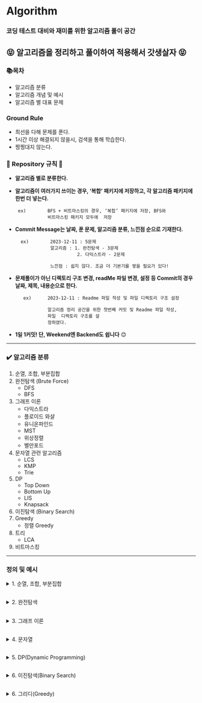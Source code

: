 # Algorithm

### 코딩 테스트 대비와 재미를 위한 알고리즘 풀이 공간

## 😝 알고리즘을 정리하고 풀이하여 적용해서 갓생살자 😝

### 📚**목차**

- 알고리즘 분류
- 알고리즘 개념 및 예시
- 알고리즘 별 대표 문제

### Ground Rule

- 최선을 다해 문제를 푼다.
- 1시간 이상 해결되지 않을시, 검색을 통해 학습한다.
- 찡찡대지 않는다.

### 📏 Repository 규칙 📏

- **알고리즘 별로 분류한다.**
- **알고리즘이 여러가지 쓰이는 경우, ‘복합’ 패키지에 저장하고, 각 알고리즘 패키지에 한번 더 넣는다.**

  ```
   ex)        BFS + 비트마스킹의 경우, ‘복합’ 패키지에 저장, BFS와
              비트마스킹 패키지 모두에  저장

  ```

- **Commit Message는 날짜, 푼 문제, 알고리즘 분류, 느낀점 순으로 기재한다.**

  ```
    ex)        2023-12-11 : 5문제
               알고리즘 : 1. 완전탐색 - 3문제
                         2. 다익스트라 - 2문제

               느낀점 : 쉽지 않다. 조금 더 기본기를 쌓을 필요가 있다!

  ```

- **문제풀이가 아닌 디렉토리 구조 변경, readMe 파일 변경, 설정 등 Commit의 경우 날짜, 제목, 내용순으로 한다.**

  ```
     ex)      2023-12-11 : Readme 파일 작성 및 파일 디렉토리 구조 설정

              알고리즘 정리 공간을 위한 첫번째 커밋 및 Readme 파일 작성,
              파일  디렉토리 구조를 설
              정하였다.

  ```

- **1일 1커밋! 단, Weekend엔 Backend도 쉽니다** 😊

---

### ✔️ 알고리즘 분류

1. 순열, 조합, 부분집합
2. 완전탐색 (Brute Force)
   - DFS
   - BFS
3. 그래프 이론
   - 다익스트라
   - 플로이드 와샬
   - 유니온파인드
   - MST
   - 위상정렬
   - 벨만포드
4. 문자열 관련 알고리즘
   - LCS
   - KMP
   - Trie
5. DP
   - Top Down
   - Bottom Up
   - LIS
   - Knapsack
6. 이진탐색 (Binary Search)
7. Greedy
   - 정렬 Greedy
8. 트리
   - LCA
9. 비트마스킹


---

### 정의 및 예시

<details>
<summary>1. 순열, 조합, 부분집합</summary>
    <h4>예제 구현 형식은 전부 DFS(깊이 우선 탐색)방식, 재귀 방식을 따를 것이다. 완전탐색의 일종이다.</h4>
    <details>
    <summary>순열(Permutation)</summary>
        <div>
        정의 : 순열은 주어진 원소들로 만들 수 있는 모든 가능한 순서나 배열을 나열하는 것을 의미한다.
        </div>
        <div></div>
        <div>
        시간복잡도 : O(n!)
        </div>
        <div>
        ex [1,2,3] 이라는 배열이 있고, 2개의 길이를 가진 순열을 구한다면,</br>
        [1, 2]</br>
        [1, 3]</br>
        [2, 1]</br>
        [2, 3]</br>
        [3, 1]</br>
        [3, 2]</br>
        총 6가지의 경우의 수가 나올 것이다.

    import java.util.Arrays;
    public class Main {

        static int [] tmp;
        static boolean[]visited;
        static int[]arr;
        static int N; //배열의 길이
        static int M; //구하고자 하는 원소의 개수
        public static void main(String[] args) {
            arr = new int[]{1,2,3}; //TEST CASE
            N = arr.length;
            M = 2; //이 예시에서는 설명에서와 같이 2개의 원소를 뽑아낼 예정이다.
            tmp = new int[M]; // 넣어줄 배열
            visited = new boolean[N]; //방문 배열
            perm(0);
        }
        static void perm(int depth){
            if(depth==M){
                System.out.println(Arrays.toString(tmp));
                return;
            }
            for(int i=0;i<N;i++){
                if(!visited[i]){
                    visited[i] = true;
                    tmp[depth] = arr[i];
                    perm(depth+1);
                    visited[i] = false;
                }
            }
        }
    }

재귀 코드가 직관적이지 않을 수 있다.

1. 천천히 살펴보면, 우선, perm의 코드를 돌며, visited[i]가 true인 값을 찾는다.

2. temp[0] = arr[0]을 넣어주고, true 처리를 해준다. perm()함수를 depth+1한 상태로 재귀한다.

3. DFS 특성상, 가장 깊은 1,2가 tmp에 들어가는 순간, depth==M이 될 것이다. 그럼 tmp를 리턴한다.

4. 그럼 마지막 for문 입장에서는 visited[i]가 false인 3을 tmp[depth]에 넣어주고, perm을 한다. 그럼 depth가 2가 되고, 1,3이 tmp가 되는 것이다.

😀재귀코드는 머리로 따라가기가 쉽지 않다. 플랫하게 생각하며 그림을 직접 그려보며 코드를 따라가면 누구나 이해할 수 있다!

   </details>
    <details>
    <summary>조합(Combination)</summary>
        <div>
        정의 : 조합은 주어진 집합에서 원소들을 순서에 상관없이 선택하여 부분집합을 만드는 것
        </div>
        <div></div>
        <div>
        시간복잡도 : O(n!)
        </div>
        <div>
        ex [1,2,3] 이라는 배열이 있고, 2개의 길이를 가진 조합을 구한다면,
        [1, 2]</br>
        [1, 3]</br>
        [2, 3]</br>
        </div>
        총 3가지의 경우의 수가 나올 것이다.
        <div>
        이처럼 조합은 순서가 중요하지 않다. 순열에서 [1,2]와[2,1]가 다른 값이었다면, 조합에선 같은 값으로 인식한다.
        </div>

    import java.util.Arrays;
    public class Main {

        static int [] tmp;
        static int[]arr;
        static int N; //배열의 길이
        static int M; //구하고자 하는 원소의 개수
        public static void main(String[] args) {
            arr = new int[]{1,2,3}; //TEST CASE
            N = arr.length;
            M = 2; //이 예시에서는 설명에서와 같이 2개의 원소를 뽑아낼 예정이다.
            tmp = new int[M]; // 넣어줄 배열
            comb(0,0);
        }
        static void comb(int depth,int start){
            if(depth==M){
                System.out.println(Arrays.toString(tmp));
                return;
            }
            for(int i=start;i<N;i++){
                tmp[depth] = arr[i];
                perm(depth+1,i+1);
                visited[i] = false;

            }
        }
    }

재귀 코드가 직관적이지 않을 수 있다.

1. 천천히 살펴보면, 우선, comb() 메서드의 for문은 start값, 즉 i+1값으로 시작한다.

2. temp[0] = arr[0]을 넣어주고, comb()함수를 depth+1, start엔 i+1값 상태로 재귀한다.

3. DFS 특성상, 가장 깊은 1,2가 tmp에 들어가는 순간, depth==M이 될 것이다. 그럼 tmp를 리턴한다.

4. 그럼 마지막 for문 입장에서는 visited[i]가 false인 3을 tmp[depth]에 넣어주고, perm을 한다. 그럼 depth가 2가 되고, 1,3이 tmp가 되는 것이다.

😀재귀코드는 머리로 따라가기가 쉽지 않다. 플랫하게 생각하며 그림을 직접 그려보며 코드를 따라가면 누구나 이해할 수 있다!

  </details>
    <details>
    <summary>부분집합(Subset)</summary>
        <div>
        정의 : 부분집합은 어떤 집합의 원소 중 일부 또는 전체를 포함하는 새로운 집합. 즉, 주어진 집합의 어떤 원소를 선택하거나 선택하지 않는 모든 가능한 경우를 고려하여 생성된 부분집합은 해당 집합의 부분집합입니다.
        </div>
        <div></div>
        <div>
        시간복잡도 : O(2n)
        </div>
        <div>
        ex [1, 1, 1, 1, 1] 이라는 배열이 있고, 더하거나 빼서 3을 만들 수 있는 경우의 수를 계산하면,
        -1+1+1+1+1 = 3</br>
        +1-1+1+1+1 = 3</br>
        +1+1-1+1+1 = 3</br>
        +1+1+1-1+1 = 3</br>
        +1+1+1+1-1 = 3</br>
        총 5가지의 경우의 수가 나올 것이다.

    import java.util.Arrays;
    public class Main {

        static int[]arr;
        static int target;
        static int N;
        static int answer;
        public static void main(String[] args) {
            arr = new int[]{1,1,1,1,1}; //TEST CASE
            N = arr.length;
            target = 3; //이 예시에서는 설명에서와 같이 3이라는 목표값을 설정한다.
            subset(0,0);
            System.out.println(answer);
        }
        static void subset(int depth,int sum){
            if(depth==N){
                if(sum==target) answer++;
                return;
            }
            int newSum = sum + arr[depth]; //기존 sum값에 원소 +
            subset(depth+1,newSum);
            newSum = sum -arr[depth]; //기존 sum값에 원소 -
            subset(depth+1,newSum);

        }
    }

순열, 조합보다는 코드가 단순하다.

1. arr[0]부터 N까지 돌며, 어떤 sum값엔 원소를 더해주고, 어떤 sum값엔 원소를 빼주면서 재귀 함수를 호출한다.

2. depth가 N, 즉 전체 원소를 다 돌았고, 목표로 했던 target number와 수가 같다면, answer을 +1 해준다.

😀생각보다 많이 쓰이는 부분집합 코드이다.

</details>
</details>

## <!--구분선-->

<details>
<summary>2. 완전탐색</summary>

<h3>Brute Force, 용어 그대로 모든 경우의 수를 탐색하여 해답을 찾아내는 알고리즘이다.</h3>

<details>
<summary>깊이우선탐색(DFS)</summary>
        <div>
        정의 : 그래프나 트리 등의 자료 구조에서 어떤 노드를 시작으로 깊이 방향으로 탐색하는 알고리즘. 이 알고리즘은 더 이상 탐색할 노드가 없을 때까지 최대한 깊숙히 들어가서 탐색한 후, 다시 돌아와 다음 분기로 넘어가며 탐색을 진행한다.
        </div>
        <div></div>
        <div>
        시간복잡도 : O(n^2)
        </div>

                    1
                   / \
                2       3
              /    \      \
            4       5       6

이런 트리가 있다면, DFS의 탐색은 1 -> 2 -> 4 -> 5 -> 3 -> 6 이다.

    import java.util.ArrayList;
    import java.util.List;

    class Graph {
        private int V; // 정점의 수
        private List<List<Integer>> adjList; // 인접 리스트

        // 그래프 초기화
        public Graph(int vertices) {
            this.V = vertices;
            this.adjList = new ArrayList<>(V);
            for (int i = 0; i < V; i++) {
                this.adjList.add(new ArrayList<>());
            }
        }

        // 간선 추가
        public void addEdge(int source, int destination) {
            adjList.get(source).add(destination);
        }

        // DFS 탐색
        public void DFS(int startVertex) {
            boolean[] visited = new boolean[V];
            DFSUtil(startVertex, visited);
        }

        private void DFSUtil(int vertex, boolean[] visited) {
            visited[vertex] = true;
            System.out.print(vertex + " ");

            // 현재 정점에 인접한 모든 미방문 정점을 재귀적으로 방문
            for (int neighbor : adjList.get(vertex)) {
                if (!visited[neighbor]) {
                    DFSUtil(neighbor, visited);
                }
            }
        }
    }

    public class DFSGraphExample {
        public static void main(String[] args) {
            Graph graph = new Graph(6);

            // 그래프의 간선 추가
            graph.addEdge(0, 1);
            graph.addEdge(0, 2);
            graph.addEdge(1, 3);
            graph.addEdge(2, 4);
            graph.addEdge(2, 5);

            System.out.println("DFS 탐색 순서:");
            graph.DFS(0);
        }
    }

😀가끔은 완전탐색이 좋을때가 있다:)

</details>

<details>
<summary>너비우선탐색(BFS)</summary>
<div markdown="1">
        <div>
        정의 : 그래프나 트리 등의 자료 구조에서 어떤 노드를 시작으로 너비 방향으로 탐색하는 알고리즘.
        </div>
        <div></div>
        <div>
        시간복잡도 : O(n^2)
        </div>

                    1
                   / \
                2       3
              /    \      \
            4       5       6

이런 트리가 있다면, DFS의 탐색은 1 -> 2 -> 3 -> 4 -> 5 -> 6 이다.

    import java.util.LinkedList;
    import java.util.Queue;

    class Graph {
        private int V; // 정점의 수
        private LinkedList<Integer>[] adjList; // 인접 리스트

        // 그래프 초기화
        public Graph(int vertices) {
            this.V = vertices;
            this.adjList = new LinkedList[V];
            for (int i = 0; i < V; i++) {
                this.adjList[i] = new LinkedList<>();
            }
        }

        // 간선 추가
        public void addEdge(int source, int destination) {
            adjList[source].add(destination);
        }

        // BFS 탐색
        public void BFS(int startVertex) {
            boolean[] visited = new boolean[V];
            Queue<Integer> queue = new LinkedList<>();

            visited[startVertex] = true;
            queue.add(startVertex);

            while (!queue.isEmpty()) {
                int currentVertex = queue.poll();
                System.out.print(currentVertex + " ");

                for (int neighbor : adjList[currentVertex]) {
                    if (!visited[neighbor]) {
                        visited[neighbor] = true;
                        queue.add(neighbor);
                    }
                }
            }
        }
    }

    public class BFSGraphExample {
        public static void main(String[] args) {
            Graph graph = new Graph(6);

            // 그래프의 간선 추가
            graph.addEdge(0, 1);
            graph.addEdge(0, 2);
            graph.addEdge(1, 3);
            graph.addEdge(2, 4);
            graph.addEdge(2, 5);

            System.out.println("BFS 탐색 순서:");
            graph.BFS(0);
        }
    }

😀많은 경우에서 BFS가 DFS보다 탐색이 빠를 경우가 많다. 실생활에 DFS와 BFS가 쓰일만한 예시를 생각해보자:)

</details>
</details>

## <!--구분선-->

<details>
<summary>3. 그래프 이론</summary>

<h3>
그래프 이론(Graph Theory)은 객체 간의 관계를 표현하는 추상적인 수학적 모델로서, 그래프라 불리는 구조를 사용하여 이 관계를 나타낸다.</h3>

<details>
<summary>다익스트라</summary>
        <div>
        정의 : 다익스트라(Dijkstra) 알고리즘은 단일 출발점 최단 경로 알고리즘으로, 그래프에서 특정 정점에서 다른 모든 정점까지의 최단 경로를 찾는 데 사용된다. 
        </div>
        <div></div>
        <div>
        시간복잡도 : O(V^2)
        </div>
        <div>
        하지만, 여기서는 PriorityQueue로 구현한 예시만 등장할 것이며, 이 경우 O(ELogV)의 시간 복잡도로 문제 해결이 가능하다.
        </div>

<br>

! 그래프 이론은 기본적으로 복잡한 이해를 바탕으로 해야되기 때문에, 문제와 링크를 첨부하겠다.<br>
<a href="https://www.acmicpc.net/problem/1753">문제</a><br>
<a href="https://blog.naver.com/hansaem900d/223291444980">풀이</a>

    import java.util.*;
    import java.io.*;
    public class Main {

    static class Node implements Comparable<Node>{
        int to; int weight;

        public Node(int to, int weight) {
            this.to = to;
            this.weight = weight;
        }

        @Override
        public int compareTo(Node o) {
            return weight - o.weight;
        }
    }

    public static void main(String[] args) throws Exception{
        BufferedReader br=  new BufferedReader(new InputStreamReader(System.in));
        StringTokenizer st = new StringTokenizer(br.readLine()," ");
        int N = Integer.parseInt(st.nextToken());
        int M = Integer.parseInt(st.nextToken());
        int S  = Integer.parseInt(br.readLine());
        List<List<Node>> list = new ArrayList<>();
        for(int i=0;i<N+1;i++)list.add(new ArrayList<>());
        for(int i=0;i<M;i++){
            st = new StringTokenizer(br.readLine()," ");
            int from = Integer.parseInt(st.nextToken());
            int to = Integer.parseInt(st.nextToken());
            int weight = Integer.parseInt(st.nextToken());
            list.get(from).add(new Node(to,weight));
        }
        PriorityQueue<Node> pq = new PriorityQueue<>();
        boolean[]visited = new boolean[N+1];
        int[]dist = new int[N+1];
        int INF = 987654321;
        Arrays.fill(dist,INF);
        dist[S] = 0;
        pq.offer(new Node(S,0));
        while(!pq.isEmpty()){
            Node now = pq.poll();
            if(visited[now.to]) continue;
            visited[now.to] = true;
            for(Node next : list.get(now.to)){
                if(dist[next.to] > dist[now.to]+next.weight){
                    dist[next.to] = dist[now.to]+next.weight;
                    pq.offer(new Node(next.to,dist[next.to]));
                }
            }
        }
        StringBuilder sb = new StringBuilder();
        for(int i=1;i<N+1;i++){
            if(dist[i]==INF) sb.append("INF");
            else sb.append(dist[i]);
            sb.append("\n");
        }
        System.out.println(sb.toString());
        }
    }

😀최단거리는 정말 그래프의 꽃이다:)

</details>

<details>
<summary>플로이드 와샬</summary>
        <div>
        정의 : 플로이드 와샬(Floyd-Warshall)은 그래프의 모든 정점 쌍 간의 최단 경로를 찾기 위한 알고리즘. 음수 가중치가 있는 그래프에서도 사용되며 시간 복잡도가 큰 단점이 있다.
        </div>
        <div></div>
        <div>
        시간복잡도 : O(V^3)
        </div>

<br>

! 그래프 이론은 기본적으로 복잡한 이해를 바탕으로 해야되기 때문에, 문제와 링크를 첨부하겠다.<br>
<a href="https://www.acmicpc.net/problem/1389">문제</a><br>
<a href="https://blog.naver.com/hansaem900d/223291482081">알고리즘 설명 및 풀이</a>

    import java.util.*;
    import java.io.*;
    public class Main {

    static class Node implements Comparable<Node>{
        int to; int weight;

        public Node(int to, int weight) {
            this.to = to;
            this.weight = weight;
        }

        @Override
        public int compareTo(Node o) {
            return weight - o.weight;
        }
    }



    import java.io.*;
    import java.util.*;

    public class bj_1389_케빈베이컨의6단계법칙_Silver_1 {
        public static void main(String[] args) throws Exception {
            BufferedReader br = new BufferedReader(new InputStreamReader(System.in));
            StringTokenizer st= new StringTokenizer(br.readLine()," ");
            int N = Integer.parseInt(st.nextToken()); int M = Integer.parseInt(st.nextToken());
            int[][]fw = new int[N+1][N+1];
            int INF = 987654321;
            for(int i=1;i<N+1;i++){
                for(int j=1;j<N+1;j++){
                    if(i==j) continue;
                    fw[i][j] = INF;
                }
            }
            for(int i=0;i<M;i++){
                st = new StringTokenizer(br.readLine()," ");
                int a = Integer.parseInt(st.nextToken());
                int b = Integer.parseInt(st.nextToken());
                fw[a][b] = 1;
                fw[b][a] = 1;
            }
            for(int l=1;l<N+1;l++){
                for(int i=1;i<N+1;i++){
                    for(int j=1;j<N+1;j++){
                        if(i==j) continue;
                        fw[i][j] = Math.min(fw[i][j],fw[i][l]+fw[l][j]);
                    }
                }
            }
            int min = INF;
            int ans = 0;
            OuterLoop:
            for(int i=1;i<N+1;i++){
                int sum = 0;
                for(int j=1;j<N+1;j++){
                    if(i==j) continue;
                    sum += fw[i][j];
                    if(min<=sum) continue OuterLoop;
                }
                min = sum;
                ans = i;
            }
            System.out.println(ans);
        }
    }

😀플로이드 와샬은 정말 직관적이고 단순한 코드가 크나큰 장점이다:)

</details>
<details>
<summary>유니온 파인드</summary>
        <div>
        정의 : 유니온 파인드는 상호 배타적 집합, Disjoin-set(서로소 집합) 이라고도 부른다. 여러 노드가 존재할 때 어떤 두 개의 노드를 같은 집합으로 묶어 주고, 어떤 두 노드가 같은 집합에 있는지 확인하는 알고리즘
        </div>
        <div></div>
        <br/>
        <div>
        시간복잡도 : 유니온 파인드의 시간 복잡도는 구하기가 꽤 까다롭다. 최적화 여부, 순서 등에 따라 매번 달라지기 때문이다. 코드를 살펴보면 전체 시간 복잡도와 Union 함수의 시간 복잡도는 Find 함수의 시간 복잡도에 따라 결정되는 것을 알 수 있다.
경로 압축 최적화를 하지 않은 경우, 트리가 한 쪽으로 치우칠 수 있기 때문에 Find 함수의 시간 복잡도는 최악의 경우 O(N)이다. 경로 압축 최적화를 한 경우, 트리가 짧고 넓은 형태가 될 가능성이 높아지므로 O(logN) 정도로 생각할 수 있겠다.
실제 시간 복잡도는 O(α(N))라고 한다. α(x)는 애커만 함수라고 하는데, x가 2의 65536제곱일 때 함수 값이 5가 된다. 따라서, 그냥 상수라고 봐도 무방하다.
        </div>

<br>

! 그래프 이론은 기본적으로 복잡한 이해를 바탕으로 해야되기 때문에, 문제와 링크를 첨부하겠다.<br>
<a href="https://www.acmicpc.net/problem/1717">문제</a><br>
<a href="https://blog.naver.com/hansaem900d/223291534547">알고리즘 설명 및 풀이</a>

    import java.util.*;
    import java.io.*;
    public class Main {
    static int N;
    static int[]parents;

    public static void main(String[] args) throws Exception {
        BufferedReader br = new BufferedReader(new InputStreamReader(System.in));
        StringTokenizer st =new StringTokenizer(br.readLine()," ");
        N = Integer.parseInt(st.nextToken());
        int M = Integer.parseInt(st.nextToken());
        make(); // parents 배열을 넣어줌(자기 부모가 누군지 저장하는 배열)
        StringBuilder sb = new StringBuilder();
        for(int i=0;i<M;i++){
            st = new StringTokenizer(br.readLine()," ");
            int act = Integer.parseInt(st.nextToken());
            int a = Integer.parseInt(st.nextToken());
            int b = Integer.parseInt(st.nextToken());
            if(act==0) union(a,b);
            else{
                if(find(a)!=find(b)) sb.append("NO");
                else sb.append("YES");
                sb.append("\n");
            }
        }
        System.out.println(sb.toString());
    }

    static void make(){
        parents = new int[N+1];
        for(int i=1;i<N+1;i++)parents[i] = i;
    }
    static void union(int a,int b){
        int rootA = find(a);
        int rootB = find(b);
        if(rootA<rootB) parents[rootB] =rootA;
        else parents[rootA] = rootB;
    }
    static int find(int num){
        if(parents[num]==num) return num;
        return parents[num]=find(parents[num]);
    }

}

😀유니온 파인드는 크루스칼 알고리즘에도 쓰이기 때문에 반드시 제대로 이해하고 넘어가야 한다:)

</details>
<details>
<summary>최소스패닝트리(MST)</summary>
        <div>
        정의 : MST는 그래프의 모든 정점을 잇지만 사이클이 없는 부분 그래프를 의미한다. 다익스트라와 가장 큰 차이점은 다익스트라는 한 정점에 대한 다른 모든 '정점'의 최단거리라면, MST는 모든 정점을 연결하는 '간선'의 최단거리이다.
        </div>
        <div></div>
        <br/>
        <div>
        시간복잡도 : union-find 알고리즘은 시간복잡도가 상수이므로 간선들을 가중치 기준으로 정렬하는 데 걸리는 시간에 의존한다. 일반적인 경우 빠른 정렬 알고리즘의 시간복잡도는 
O(nlog n)이므로 이 경우 O(Elog E)가 된다. 우선순위 큐를 사용한 프림 알고리즘의 시간복잡도인 O(Elog V+Vlog V)과 비교했을 때 간선의 수가 적은 Sparse Graph의 경우 크루스칼 알고리즘이 유리하고 간선의 수가 많은 Dense Graph의 경우 프림 알고리즘이 유리하다.
        </div>
        <br/>
        <div>
        여기서는 크루스칼 알고리즘만 설명할 것이다.
        </div>

<br>

! 그래프 이론은 기본적으로 복잡한 이해를 바탕으로 해야되기 때문에, 문제와 링크를 첨부하겠다.<br>
<a href="https://www.acmicpc.net/problem/1197">문제</a><br>
<a href="https://blog.naver.com/hansaem900d/223291567824">알고리즘 설명 및 풀이</a>

    import java.io.*;
    import java.util.*;

    public class Main {

        static class Node implements Comparable<Node>{
            int from; int to; int weight;

            public Node(int from, int to, int weight) {
                this.from = from;
                this.to = to;
                this.weight = weight;
            }

            @Override
            public int compareTo(Node o) {
                return weight - o.weight;
            }
        }
        static int[]parents;
        public static void main(String[] args) throws Exception {
            BufferedReader br = new BufferedReader(new InputStreamReader(System.in));
            StringTokenizer st = new StringTokenizer(br.readLine()," ");
            int N = Integer.parseInt(st.nextToken());
            int M = Integer.parseInt(st.nextToken());
            parents = new int[N+1];
            for(int i=1;i<N+1;i++) parents[i] = i;
            PriorityQueue<Node> pq = new PriorityQueue<>();
            for(int i=0;i<M;i++){
                st= new StringTokenizer(br.readLine()," ");
                int a = Integer.parseInt(st.nextToken());
                int b = Integer.parseInt(st.nextToken());
                int w = Integer.parseInt(st.nextToken());
                pq.offer(new Node(a,b,w));
                pq.offer(new Node(b,a,w));
            }
            int ans = 0;
            int cnt = 0;
            while(!pq.isEmpty()){
                Node now = pq.poll();
                if(find(now.from)!=find(now.to)){
                    ans += now.weight;
                    union(now.from,now.to);
                    cnt++;
                }
                if(cnt==N-1) break;
            }
            System.out.println(ans);
        }
        static int find(int num){
            if(parents[num]==num) return num;
            return parents[num] = find(parents[num]);
        }
        static void union(int a,int b){
            int rootA = find(a); int rootB = find(b);
            if(rootA<rootB) parents[rootB] = rootA;
            else parents[rootA] = rootB;
        }
    }

😀크루스칼 알고리즘과 다익스트라의 차이 이해하기:)

</details>

<details>
<summary>위상정렬(topological sorting)</summary>
        <div>
        정의 : 위상 정렬(topological sorting)은 유향 그래프의 꼭짓점들(vertex)을 변의 방향을 거스르지 않도록 나열하는 것을 의미한다. 예시를 들자면, <br>과자, 햄버거, 수박, 라면<br> 
        이렇게 네가지 음식이 있을 때, 과자는 햄버거보다 먼저 먹어야 하고, 라면은 수박보다 먼저 먹어야 한다고 가정해 보자.<br>
        1. 과자 → 햄버거 → 라면 → 수박 <br>
        2. 과자 → 라면 → 수박 → 햄버거 <br>
        3. 라면 → 수박 → 과자 → 햄버거 <br>
        4. 과자 → 라면 → 햄버거 → 수박 <br>
        5. 라면 → 과자 → 햄버거 → 수박 <br>
        6. 라면 → 과자 → 수박 → 햄버거 <br><br>
        이렇게 여섯가지 경우의 수가 나올것이다. 이걸 가능하게 해주는 알고리즘이 위성정렬 알고리즘이다!
        </div>
        <div></div>
        <br/>
        <div>
        시간복잡도 : O(V+E)
        </div>
        <br/>

<br>

! 그래프 이론은 기본적으로 복잡한 이해를 바탕으로 해야되기 때문에, 문제와 링크를 첨부하겠다.<br>
<a href="https://www.acmicpc.net/problem/2252">문제</a><br>
<a href="https://blog.naver.com/hansaem900d/223291607241">알고리즘 설명 및 풀이</a>

    import java.io.BufferedReader;
    import java.io.InputStreamReader;
    import java.util.*;

    public class Main {
        public static void main(String[] args) throws Exception {
            BufferedReader br = new BufferedReader(new InputStreamReader(System.in));
            StringTokenizer st= new StringTokenizer(br.readLine()," ");
            int N = Integer.parseInt(st.nextToken());
            int M = Integer.parseInt(st.nextToken());
            int[]dist = new int[N+1];
            List<List<Integer>> list = new ArrayList<>();
            for(int i=0;i<N+1;i++)list.add(new ArrayList<>());
            Queue<Integer> q= new ArrayDeque<>();
            StringBuilder sb=  new StringBuilder();
            for(int i=0;i<M;i++){
                st = new StringTokenizer(br.readLine()," ");
                int a = Integer.parseInt(st.nextToken());
                int b = Integer.parseInt(st.nextToken());
                list.get(a).add(b);
                dist[b]++;
            }
            for(int i=1;i<N+1;i++) if(dist[i]==0) q.offer(i);
            while(!q.isEmpty()){
                int now = q.poll();
                sb.append(now+" ");
                for(int next : list.get(now)){
                    dist[next]--;
                    if(dist[next]==0){
                        q.offer(next);
                    }
                }
            }
            System.out.println(sb.toString());
        }
    }

😀위상정렬 알고리즘은 실생활에서도 많이 쓸 수 있을 것이다:)

</details>

<details>
<summary>벨만포드(Bellman-Ford)</summary>
        <div>
        정의 : 벨만-포드 알고리즘은 한 정점에서 다른 모든 정점까지의 최단 경로를 구하는 알고리즘. 이때, 다익스트라와 달리 간선의 가중치가 음수인 경우에도 최단 거리를 구할 수 있다. 만약, 음수 사이클이 존재할 경우 음수 사이클을 판별할 수도 있다. 해당 예시 및 문제는 음수 사이클 판별 문제이다.
        </div>
        <div>
        시간복잡도 : O(VE) 
        </div>
        <br/>

<br>

! 그래프 이론은 기본적으로 복잡한 이해를 바탕으로 해야되기 때문에, 문제와 링크를 첨부하겠다.<br>
<a href="https://www.acmicpc.net/problem/1865">문제</a><br>
<a href="https://blog.naver.com/hansaem900d/223291635211">알고리즘 설명 및 풀이</a>

    import java.io.BufferedReader;
    import java.io.InputStreamReader;
    import java.util.*;

    public class Main {
        public static void main(String[] args) throws Exception {
            BufferedReader br = new BufferedReader(new InputStreamReader(System.in));
            StringTokenizer st= new StringTokenizer(br.readLine()," ");
            int N = Integer.parseInt(st.nextToken());
            int M = Integer.parseInt(st.nextToken());
            int[]dist = new int[N+1];
            List<List<Integer>> list = new ArrayList<>();
            for(int i=0;i<N+1;i++)list.add(new ArrayList<>());
            Queue<Integer> q= new ArrayDeque<>();
            StringBuilder sb=  new StringBuilder();
            for(int i=0;i<M;i++){
                st = new StringTokenizer(br.readLine()," ");
                int a = Integer.parseInt(st.nextToken());
                int b = Integer.parseInt(st.nextToken());
                list.get(a).add(b);
                dist[b]++;
            }
            for(int i=1;i<N+1;i++) if(dist[i]==0) q.offer(i);
            while(!q.isEmpty()){
                int now = q.poll();
                sb.append(now+" ");
                for(int next : list.get(now)){
                    dist[next]--;
                    if(dist[next]==0){
                        q.offer(next);
                    }
                }
            }
            System.out.println(sb.toString());
        }
    }

😀벨만-포드를 이용하면 음수 가중치가 있는 최단거리도 구할 수 있다니! :)

</details>
</details>

## <!--구분선-->

<details>
<summary>4. 문자열</summary>
<h3>
문자열 알고리즘은 다양하다. 여기에선 LCS , KMP , Trie 알고리즘을 설명할 것이다.
</h3>

<details>
<summary>LCS(Longest Common Subsequence)</summary>
        <div>
        정의 : LCS 알고리즘은 DP(Dynamic Programming)를 기반으로 하며, 두 개의 문자열에서 공통으로 포함된 가장 긴 부분열을 찾는 알고리즘
        </div>
        <div>
        시간복잡도 : O(NM) , (두 문자열 길이 N,M이라고 가정할 때) 
        </div>
        <br/>
        <div>
        A B C D E F 와 A B C A D 라는 문자열 A B가 있다고 가정해보자.        
        </div>

           A B C D E F
         A 1 1 1 1 1 1
         B 1 2 2 2 2 2
         C 1 2 3 3 3 3
         A 1 2 3 3 3 3
         D 1 2 3 4 4 4

가로 세로로 문자열을 배치한 다음, 각각 가로 세로가 일치한다면, 그전까지 일치하던 값의 +1이 된다.<br/>
가로축의 A B C D E F 와 세로축의 A를 비교했을때, 전부 1이 될 것이다.<br>
가로축의 A B C D E F 와 세로축 A B를 비교하면, 처음엔 1이고 그다음에 A B 가 일치함으로 2전부 2로 채워진다.<br>
가로축의 A B C D E F 와 세로축 A B C 를 비교하면, 3으로 채워진다.<br>
가로축의 A B C D E F 와 세로축 A B C A 'D'까지 가면, D로 인해 A B C D 라는 가장 긴 4라는 '최장 공통 부분열'을 구할 수 있다.

<br/>

! 자세한 설명은 기본문제와 풀이 링크를 참고 해주세요.(제발)<br>
<a href="https://www.acmicpc.net/problem/9251">문제</a><br>
<a href="https://blog.naver.com/hansaem900d/223292673112">알고리즘 설명 및 풀이</a>

    import java.io.BufferedReader;
    import java.io.InputStreamReader;

    public class Main {
        public static void main(String[] args) throws Exception{
            BufferedReader br= new BufferedReader(new InputStreamReader(System.in));
            String first = br.readLine();
            String second = br.readLine();
            int fSize= first.length();
            int sSize = second.length();
            int[][]lcs = new int[fSize+1][sSize+1];
            for(int i=1;i<fSize+1;i++){
                char f = first.charAt(i-1);
                for(int j=1;j<sSize+1;j++){
                    char s = second.charAt(j-1);
                    if(f==s) lcs[i][j] = lcs[i-1][j-1]+1;
                    else lcs[i][j] = Math.max(lcs[i-1][j],lcs[i][j-1]);
                }
            }
            System.out.println(lcs[fSize][sSize]);
        }
    }

😀문자열 알고리즘은 시간복잡도를 효율적으로 개선하기 위한 알고리즘들이 많다! :)

</details>

<details>
<summary>KMP(Longest Common Subsequence)</summary>
        <div>
        정의 :
        KMP(Knuth-Morris-Pratt) 알고리즘은 문자열 검색을 위한 효율적인 알고리즘으로,1977년에 Donald Knuth, Vaughan Pratt, James H. Morris에 의해 개발되었다. 문자열의 패턴을 찾는 알고리즘으로 접두사, 접미사를 활용한다.
        </div>
        <div>
        시간복잡도 : O(N+M) , (두 문자열 길이 N,M이라고 가정할 때) 
        </div>
        <br/>
        <div>
        A B A B A B C 와 A B A B A C 라는 문자열 A B가 있다고 가정해보자. A에 B패턴이 있는지, 몇개나 있는지 확인할 때 KMP를 이용한다.<br>
        여기서 A B A B A C 라는 패턴 관련 table 설계가  필요하다.         
        </div>

        A B A B A C 를 테이블로 설계하자면,

                          접두사이자 접미사인 최대 문자열
        A                             없음
        A B                           없음
        A B A                          A
        A B A B                        AB
        A B A B C                     없음

        즉, 테이블은 [0,0,1,2,0]이 된다.

이 테이블을 이용해서 설계하면 시간복잡도를 줄일 수 있다.

    문자열 : A B A B A B C
    패턴 : A B A B C [0,0,1,2,0]

    1. 문자열을 기준 loop를 돌며, 문자열 index와 패턴 index를 비교하고, 같으면 패턴 index를 ++해준다.

    2. A B A B 까지는 맞지만, 문자열 index 4인 'A'가 패턴 index 4인 'C'가 아니기 때문에 일치하지 않는다. (여기까지 패턴 index는 조건 1에 의해 4가 된다.)

    3. 두 index 값이 다르기 때문에 패턴의 index값을 table[index-1]값으로 갱신, 즉 index가 4였기 때문에 테이블의 3 값인 2 값으로 갱신된다.

    4. 이때, 테이블에 들어있는 값이 일치하거나 패턴 index가 0보다 클때까지 (3번)을 반복하여 가능한 패턴을 찾아준다. 패턴의 2값은 'A'이다. 패턴'A'와 문자열의 4번째 값 'A'가 같기 때문에 한번의 반복문으로 찾을 수 있다.

    5. 패턴 2값은 'A'였고, 문자열 4번째 'A'는 일치하기 때문에 패턴 index를 +1 해준다. (index는 현재 3)

    6. 다음 문자열 index값인 5는 'B'이다. 현재 패턴 index인 3은 'B'이다. 일치하기 떄문에 패턴 index +1 해준다.

    7. 다음 문자열 index값인 6은 'C'이다. 패턴 index 값인 4는 'C'이다. 일치한다. 그리고 현재 패텬 index는 4, 즉 패턴 끝까지 도달했기 때문에 문자열은 패턴을 포함한다고 볼 수 있다.

최대한 상세하게 작성하려고 했지만, 링크에 좀 더 자세히 그림과 함께 설명해놓았다.

<br/>

! 자세한 설명은 기본문제와 풀이 링크를 참고 해주세요.(제발)<br>
<a href="https://www.acmicpc.net/problem/1786">문제</a><br>
<a href="https://blog.naver.com/hansaem900d/223292789507">알고리즘 설명 및 풀이</a>

    import java.util.*;
    import java.io.*;
    public class Main {
        public static void main(String[] args) throws Exception{
            BufferedReader br = new BufferedReader(new InputStreamReader(System.in));
            String str = br.readLine();
            String pattern = br.readLine();
            int sLen = str.length();
            int pLen = pattern.length();
            int[]table = new int[pLen];
            int j = 0; //j = 접두사, i = 접미사
            for(int i=1;i<pLen;i++){
                while(0<j && pattern.charAt(j)!=pattern.charAt(i)) j = table[j-1];
                if(pattern.charAt(j)==pattern.charAt(i)) table[i] = ++j;
            }
            int cnt = 0;
            j = 0;
            StringBuilder sb = new StringBuilder();
            //A B A B A B A B A C || A B A B A C [0,0,1,2,3,0]
            for(int i=0;i<sLen;i++){
                while(0 < j && pattern.charAt(j)!=str.charAt(i)) j = table[j-1];
                if(pattern.charAt(j)==str.charAt(i)){
                    if(j==pLen-1){
                        cnt++;
                        sb.append((i-j+1)+" ");
                        j = table[j];
                    }else j++;
                }
            }
            sb.insert(0,cnt+"\n");
            System.out.println(sb.toString());
        }
    }

😀KMP 알고리즘은 천천히 코드를 보며 흐름을 따라가고, 그림을 그려볼 필요가 있다 :)

</details>

<details>
<summary>Trie</summary>
        <div>
        정의 :
       Trie(트라이)는 검색 트리의 일종으로, 동적인 집합이나 연관 배열을 표현하는 데 사용되는 트리 자료 구조이다. 주로 문자열 검색에 많이 활용되며, 각 노드는 문자나 키의 일부를 나타낸다. Trie는 각 노드에서의 문자열의 공통 접두어를 효과적으로 저장하므로, 검색 및 삽입 연산이 빠르다.
        </div>
        <div>
        시간복잡도 :&ensp;삽입(Insertion): O(M)<br>
        &emsp;&emsp;&emsp;&emsp;&emsp;&emsp;검색(Search): O(M)<br>
         &emsp;&emsp;&emsp;&emsp;&emsp;&emsp;삭제(Deletion): O(M)입니다.
        </div>
        <br/>
        <div>
        알파벳이라고 가정한다면, List를 활용하는 방법도 있지만, 여기선 Map을 활용할 것이다.<br>
        정말 간단하게 말해서, 각 알파벳 별 'abc...'의 맵을 만들고, 만약 문자열이 ab abc ad ade af 이렇게 있다면,<br>
        </div>
        
                a
              / | \
             b  d  f
            /   |  
           c    e

이런식으로 각각 알파벳에 map이 구성되고, 그 map에 하위 map이 구성되는 구조로 설계하는 것이다.<br>
최대한 상세하게 작성하려고 했지만, 링크에 좀 더 자세히 그림과 함께 설명해놓았다.

<br/>

! 자세한 설명은 기본문제와 풀이 링크를 참고 해주세요.(제발)<br>
<a href="https://www.acmicpc.net/problem/5052">문제</a><br>
<a href="https://blog.naver.com/hansaem900d/223216769925">알고리즘 설명 및 풀이</a>

    import java.io.*;
    import java.util.*;

    public class Main {

    static class TrieNode{

        public TrieNode() {}

        Map<Character,TrieNode> childNode = new HashMap<>();

        public void insertNode(String str){
            TrieNode trieNode = this;
            for(int i=0;i<str.length();i++){
                char ch = str.charAt(i);
                trieNode.childNode.putIfAbsent(ch,new TrieNode());
                trieNode = trieNode.childNode.get(ch);
            }
        }
        public boolean isContains(String str){
            TrieNode trieNode = this;
            for(int i=0;i<str.length();i++){
                char ch = str.charAt(i);
                TrieNode thisNode = trieNode.childNode.get(ch);
                if(thisNode.childNode.isEmpty()) return false;
                trieNode = thisNode;
            }

            return true;
        }
    }


    public static void main(String[] args) throws Exception {
        BufferedReader br = new BufferedReader(new InputStreamReader(System.in));
        int TC = Integer.parseInt(br.readLine());
        StringBuilder sb = new StringBuilder();
        for(int t=0;t<TC;t++){
        TrieNode trieNode = new TrieNode();
        List<String >list = new ArrayList<>();
            int N = Integer.parseInt(br.readLine());
            for(int i=0;i<N;i++){
                String str = br.readLine();
                list.add(str);
                trieNode.insertNode(str);
            }
            boolean flag = true;
            for(String str : list){
                if(trieNode.isContains(str)) {
                    flag= false;
                    break;
                }
            }
            sb.append(flag ? "YES\n" : "NO\n");
        }
        System.out.println(sb.toString());
      }
    }

😀 Trie 알고리즘은 검색에 대한 인사이트를 얻을 수 있는 아주 좋은 알고리즘이다 :)

</details>
</details>

## <!--구분선-->

<details>
<summary>5. DP(Dynamic Programming)</summary>
<h3>
동적 계획법(Dynamic Programming, DP)은 어떤 문제를 해결하는 알고리즘 설계 기법 중 하나이다. 이 기법은 큰 문제를 작은 부분 문제로 나누어 해결하고, 중복되는 부분 문제들의 해를 저장하며 효율적으로 문제를 해결하는 방법론을 가지고 있다.
</h3>

<details>
<summary>Top Down</summary>
        <div>
        정의 : Top-Down 접근은 큰 문제를 해결하기 위해 재귀적으로 작은 부분 문제를 호출하면서 문제를 해결하는 방법이다. 이때 중복되는 부분 문제를 피하기 위해 Memoization이 사용된다.
        </div>
        <br>
        주요 특징 : 1. 큰 문제를 해결하기 위해 작은 부분 문제 호출: 큰 문제를 해결하기 위해 필요한 부분 문제를 재귀적으로 호출한다.<br>
&ensp;&ensp;&ensp;&ensp;&ensp;&ensp;&ensp;&ensp;&ensp;&ensp;2. Memoization 사용: 중복되는 부분 문제의 결과를 저장하여 필요할 때 다시 사용합니다.<br>
&ensp;&ensp;&ensp;&ensp;&ensp;&ensp;&ensp;&ensp;&ensp;&ensp;3.재귀적 접근: 문제를 작은 단위로 나누어 해결하기 위해 재귀적인 호출을 사용합니다.<br>
<br>
예시 문제로 fibonacci 수열을 Top down으로 구현해 보겠다.
<br/>

    public class TopDownDP {

        public static int fibonacci(int n, int[] dp) {

            if (n <= 1) return n;     //n이 마지막 구간인 1에 도달하면 1 return;

            //메모이제이션 되지 않았다면, n-1번째 피보나치 + n-2번째 피보나치를 n에 넣어줌
            if (dp[n] == 0) {
                dp[n] = fibonacci(n - 1, dp) + fibonacci(n - 2, dp);
            }
            //저장된 피보나치 return;
            return dp[n];
        }

        public static void main(String[] args) {
            int n = 6;   //n번째 피보나치 수열 return ( 0,1,1,2,3,5,8 ) -> index기준 6번째, 8
            int[] dp = new int[n + 1];        //dp 선언

            int result = fibonacci(n, dp);
            System.out.println(result);       // Output: 8
        }
    }

위 코드를 진행한다면,<br>

1. 6이 fibonacci 재귀 함수에 들어간다.
2. 아직 dp[6] 은 0이기 때문에, 5 , 4를 fibonacci 재귀 함수에 넣어준다.
3. 5와 4도 동일한 방법에 의해 5는 4, 3 4는 3,2를 재귀 함수에 넣어준다.
4. 3과 2도 각각 2,1 1,0을 넣어준다.
5. 1과0은 각각 1과 0을 return해준다.
6. 재귀적으로 2와 3은 각각 1과 2를 얻는다. 여기서 1은 이미 메모이제이션 되었기 때문에 한번만 수행한다.

이런식으로 점차 재귀 되면서 구현될 수 있다. 가장 큰 장점은 메모이제이션으로 인해 이미 수행한 연산은 수행하지 않는다는 것이다.<br>

                                        fib(5)
                         ________________|________________
                        |                                 |
                    fib(4)                              fib(3)
                  __|____                             ____|____
                 |       |                           |         |
               fib(3)  fib(2)                     fib(2)     fib(1)
              __|___    / \                         / \
             |     |  fib(1) fib(0)            fib(1) fib(0)
           fib(2) fib(1)
          / \
     fib(1) fib(0)

메모이제이션을 활용하지 않는다면 이 모든 연산을 다 수행해야 한다. 하지만,

                  fib(5)
                    |
                   / \
             fib(4)   fib(3)
                / \
            fib(3) fib(2)
            / \
        fib(2)  fib(1)
        /  \
    fib(1) fib(0)

DP를 활용하면 이렇게 짧은 연산으로 풀이할 수 있다.

😀DP는 정말 많은 경우에 효율적으로 쓰인다. 이 레포지토리에는 다양한 DP 문제를 올릴 예정이다. :)

</details>
<details>
<summary>Bottom Up</summary>
        <div>
        정의 : Bottom-Up 방식은 작은 부분 문제부터 시작하여 큰 전체 문제를 해결하는 방식으로 동작합니다. 이는 재귀적인 호출을 사용하지 않고 반복문을 통해 문제를 해결하는 특징을 갖고 있다.
        </div>
        <br>
        주요 특징 : 1. 작은 부분 문제부터 해결: 먼저 가장 작은 크기의 부분 문제부터 시작하여 해결한다. 이 작은 문제들은 주어진 문제의 하위 문제들로 분해된다.<br>
&ensp;&ensp;&ensp;&ensp;&ensp;&ensp;&ensp;&ensp;&ensp;&ensp;2. Memoization 사용: 중복되는 부분 문제의 결과를 저장하여 필요할 때 다시 사용합니다.<br>
&ensp;&ensp;&ensp;&ensp;&ensp;&ensp;&ensp;&ensp;&ensp;&ensp;3.상향식(bottom-up) 구성: 작은 부분 문제들을 해결한 결과를 이용하여 큰 부분 문제들을 해결하는 방향으로 구성한다. 이를 통해 전체 문제의 최적해를 구할 수 있다.<br>
<br>
예시 문제로 fibonacci 수열을 Top down으로 구현해 보겠다.
<br/>

    public class BottomUpDP {

    public static int fibonacci(int n) {
        if (n <= 1) return n;

        // Bottom-Up DP를 위한 배열 선언
        int[] dp = new int[n + 1];

        // 초기값 설정
        dp[0] = 0;
        dp[1] = 1;

        // 작은 부분 문제부터 시작하여 큰 문제까지 해결
        for (int i = 2; i <= n; i++) {
            dp[i] = dp[i - 1] + dp[i - 2];
        }

        // 최종 결과 반환
        return dp[n];
    }

    public static void main(String[] args) {
        int n = 6;   // n번째 피보나치 수열 return (0, 1, 1, 2, 3, 5, 8) -> index 기준 6번째, 8

        int result = fibonacci(n);
        System.out.println(result);  // Output: 8
    }

}

위 코드를 진행한다면,<br>

1. dp[2] 는 dp[i-1] (1) 과 dp[i-2] (2) 를 더한 값이 된다.
2. for문을 진행하며 n까지 도달한다.

이런식으로 for으로 구현한다. 가장 큰 장점은 메모이제이션으로 인해 이미 수행한 연산은 수행하지 않는다는 것이다.<br>

                                        fib(5)
                         ________________|________________
                        |                                 |
                    fib(4)                              fib(3)
                  __|____                             ____|____
                 |       |                           |         |
               fib(3)  fib(2)                     fib(2)     fib(1)
              __|___    / \                         / \
             |     |  fib(1) fib(0)            fib(1) fib(0)
           fib(2) fib(1)
          / \
     fib(1) fib(0)

메모이제이션을 활용하지 않는다면 이 모든 연산을 다 수행해야 한다. 하지만,

                  fib(5)
                    |
                   / \
             fib(4)   fib(3)
                / \
            fib(3) fib(2)
            / \
        fib(2)  fib(1)
        /  \
    fib(1) fib(0)

DP를 활용하면 이렇게 짧은 연산으로 풀이할 수 있다.

Bottom Up 방식이 Top Down 방식에 비해 갖는 이점

1. 재귀 호출의 오버헤드 회피: Top-Down 방식은 재귀 호출을 사용하며 이는 함수 호출 스택을 사용하게 된다. 반면에 Bottom-Up은 반복문을 통해 진행되므로, 함수 호출의 오버헤드를 피할 수 있다.

2. 메모리 사용 효율성: Top-Down 방식에서는 재귀 호출에 따라 메모리에 함수 호출 스택이 쌓이게 되는데, 이는 메모리 사용량이 높아질 수 있다. Bottom-Up 방식은 반복문을 사용하며 필요한 부분만 계산하므로 메모리 사용이 효율적이다.

3. 캐시 지역성 강화: Bottom-Up 방식은 작은 문제부터 차례로 해결하기 때문에 CPU의 캐시 지역성을 더 강화할 수 있습니다. 이로 인해 캐시 히트율이 높아져 성능 향상에 도움이 될 수 있다.

4. 재귀 제한 우회: Top-Down 방식은 재귀 호출을 사용하며, 언어나 환경에 따라 재귀 호출 스택의 깊이에 제한이 있을 수 있다. Bottom-Up 방식은 이런 제한을 우회할 수 있다.

5. 코드의 명확성: Bottom-Up 방식은 반복문을 사용하므로 코드가 명확하고 직관적이다. Top-Down 방식에서는 재귀적인 구조가 코드를 복잡하게 만들 수 있다.

그러나 상황에 따라서는 Top-Down 방식이 특정 문제에 더 적합할 수 있다. 선택은 문제의 특성과 구현 세부사항에 따라 다를 수 있습니다.

😀나는 Bottom Up 방식을 선호한다. 재귀 코드는 직관적이지 않은 경우가 많기 때문이다. :)

</details>

<details>
<summary>LIS(Longest Increasing Subsequence)</summary>
        <div>
        정의 :주어진 수열에서 가장 긴 증가하는 부분 수열의 길이를 찾는 동적 계획법 기반의 알고리즘이다. 이 알고리즘은 수열의 순서를 유지하며, 원래 수열의 순서와 다른 위치에 있는 원소들로 이루어진 부분 수열 중에서 증가하는 순서로 구성된 가장 긴 부분 수열을 찾는다.
        </div>
        <br>
만약, [1 , 2 , 5 , 2 , 3 , 6] 에서 LIS를 구해본다면,<br> 
1. 우선 값을 구하는 DP 배열은 전부 1로 초기화한다.(자기 자신까지의 LIS는 1이기 때문에)<br>
2. 바깥 loop를 돌고(i) , 안쪽 loop(j) 는 자기 자신 전 반복을 진행한다.for(j=0 ; j < i ; j ++ )<br>
3. 만약, arr[j]값이 arr[i]값보다 작다면, 자기 자신보다 크기가 작기 때문에 LIS에 포함시켜야 할 것이다.<br>
4. dp[j]+1이 큰지, 아니면 dp[i](지금까지 내가 갱신한 최장 수열 크기)가 큰지 비교 후 dp[i] 에 max값을 넣어준다<br>
<br>
코드로 간단하게 표현해보겠다.
<br/>

    public class Main {
        public static void main(String[] args) throws Exception {
            int[]arr = {1,2,5,2,3,6}
            int N = arr.length
            int[]dp = new int[N]; //답을 저장할 dp 배열
            int max = 0;          //도출될 max(가장 긴 수열 길이) 값
            for(int i=0;i<N;i++){
                dp[i] = 1;        //나 자신을 1로 초기화
                for(int j=0;j<i;j++){
                    if(arr[j]<arr[i]){      //만약 j원소가 나 자신보다 작다면,
                        dp[i] = Math.max(dp[i],dp[j]+1); //비교 후 max값을 넣어준다.
                    }
                }
                max = Math.max(max,dp[i]);    //max값 갱신
            }

            System.out.println(max);

        }
    }

! 자세한 설명은 기본문제와 풀이 링크를 참고 해주세요.<br>
<a href="https://www.acmicpc.net/problem/11053">문제</a><br>
<a href="https://blog.naver.com/hansaem900d/223293484121">알고리즘 설명 및 풀이</a>

😀LIS는 기본적인 DP문제 중 하나이다. 아주 재밌으니 직접 풀이하는걸 강력 추천한다. :)

</details>
<details>
<summary>Knapsack</summary>
        <div>
        정의 :Knapsack 알고리즘은 한정된 가방 용량 안에서 물건의 가치를 최대화하는 최적화 문제를 해결하는 알고리즘이다. 이 문제는 '가치'와 '무게'가 각각 주어진 여러 물건을 가방에 넣을 때, 가방의 용량을 초과하지 않으면서 최대 가치를 얻을 수 있는 물건들의 조합을 찾는 것을 목표로 한다.
        </div>
        <br>
만약, 8kg을 담을 수 있는 가방이 있고, 각각 3kg 2kg 6kg 5kg 의 물건이 있다.<br>
그리고 이 물건의 가치는 각각 3 2 6 7 이라고 해보자.<br>
무게 w = [3,2,6,5]이고, 가치 v = [3,2,6,7]이다.<br>
여기서 8kg으로 가장 큰 value를 얻을 수 있는 조합은 3kg과 5kg을 담은 가치 10이 될것이다.<br>
<br>
1. 우선 dp배열을 선언하는데, 각각 물건의 개수와 총 담을 수 있는 무게를 선언한다.<br>
2. 이중 for문에서 바깥 for은 물건의 정보를 담고 있다.<br>
3. 안쪽 for은 8kg까지 j를 0부터 늘려간다. <br>
4. 여기가 핵심이다. 만약 j가 지금 물건의 무게보다 커진다면,<br>
5. 이 물건 무게를 뺐을 때의 가치+지금 물건 가치 vs 그전에 가치를 비교하는 것이다.<br>
    
    즉, 3kg의 물건을 더했을때의 가치가 더 커지는지 아니면 없을때의 가치가 더 컸는지 비교하는 것이다.
    지금 가방에 넣을 무게가 3kg이고, 1kg+3kg, 2kg+3kg ... 5kg+3kg (8kg 까지 넣을 수 있기 때문에)
    가치를 비교했을때, 이 3kg짜리 물건을 넣는게 더 이득이면, 갱신해주는 간단한 알고리즘이다 :) 
    
    점화식은 dp[i][j] = Math.max(dp[i][j],dp[i-1][j-w]+w[j]); 가 된다.
    여기서 dp[i-1][j-w]는 이 물건을 넣기전에 가방 상태에서의 3kg 전의 무게 + 3kg 물건의 가치가 된다.

그림으로 쉽게 설명한 풀이가 링크에 있다. 참고하면 큰 도움이 될것이다 :)
<br/>

    import java.util.*;
    import java.io.*;

    public class Main {

        public static void main(String[] args) throws Exception {

            BufferedReader br = new BufferedReader(new InputStreamReader(System.in));
            StringTokenizer st = new StringTokenizer(br.readLine()," ");
            int answer = 0;

            int N = Integer.parseInt(st.nextToken());
            int K = Integer.parseInt(st.nextToken());

            //dp 배열
            int [][] dp;

            int [] W = new int[N+1];
            int [] V = new int[N+1];

            //input
            for(int i=1;i<N+1;i++) {
                st = new StringTokenizer(br.readLine()," ");
                W[i] = Integer.parseInt(st.nextToken());
                V[i] = Integer.parseInt(st.nextToken());

            }
            //dp 선언
            dp = new int[N+1][K+1];
            for(int i=1;i<N+1;i++) { //물건 개수만큼 for
                for(int j=1;j<K+1;j++) { //기준이 되는 무게만큼만 for
                    dp[i][j] = dp[i-1][j]; //그전꺼 저장
                    if(W[i]<=j) { //K까지 가는 j보다 자기 무게가 작다면
                        dp[i][j] = Math.max(dp[i-1][j], dp[i-1][j-W[i]]+V[i]);
                        //이전에 구한 가치 vs 남은 무게의 가치+지금 물건의 가치  중 큰 값
                    }
                }
            }
            answer = dp[N][K];
            System.out.println(answer);

        }
    }

! 자세한 설명은 기본문제와 풀이 링크를 참고 해주세요.<br>
<a href="https://www.acmicpc.net/problem/12865">문제</a><br>
<a href="https://blog.naver.com/hansaem900d/222960926583">알고리즘 설명 및 풀이</a>

😀Knapsack은 워낙 유명한 DP 문제이다. 반드시 숙지하도록 하자 :)

</details>
</details>

## <!--구분선-->

<details>
<summary>6. 이진탐색(Binary Search)</summary>
<h3>
이진탐색(Binary Search)은 정렬된 배열 또는 리스트에서 특정 항목을 찾는 알고리즘이다. 이 알고리즘은 배열을 반으로 나누어 찾고자 하는 항목이 있는 부분을 결정하고, 반으로 나눈 부분에서 다시 검색을 반복하는 방식으로 동작한다.
</h3>
시간복잡도 : O(LogN);
<br>
이진탐색의 가장 큰 장점은 빠른 속도로 탐색할 수 있다는 것이다.<br>
만약 [1,2,3,4,10,15,20,25] 이라는 배열이 있고, 여기서 '3'이라는 숫자를 찾는다고 해보자<br>

    int[]arr = {1,2,3,4,10,15,20,25};
    int target = 3;

    for(int i=0;i<N;i++){
        if(arr[i]==target) System.out.println("찾았다"); 
    }

선형 탐색의 경우 배열의 크기인 O(N)만에 탐색을 할 수 있다.<br> 예시의 arr의 크기가 작아서 그렇지만, 만약 배열의 크기가 1억 10억 100억이 된다면? 또 컴퓨터는 괴로울 것이다.<br>
이진탐색은 그 정의와 같게 반으로 나누어서 탐색한다.
찾고자 하는 값: 3
1. 중간 위치를 찾음: 배열의 중간은 4번째 위치에 있는 4
2. 4 > 3이므로, 왼쪽 부분만 남김: [1, 2, 3]
3. 다시 중간 위치를 찾음: 배열의 중간은 2번째 위치에 있는 2
4. 2 < 3이므로, 오른쪽 부분만 남김: [3]
5. 중간 위치를 찾음: 배열의 중간은 3
6. 3 == 3 (찾고자 하는 값 발견)

이렇게 반을 갈라가며 해답을 찾을 수 있다.
<br>
이진 탐색은 두가지 방법이 쓰인다. 같은 알고리즘이지만, 상황에 맞게 써야 하기 때문에 모두 설명할 예정이다.
<br><br>
우선, Lower Bound방식이다.<br>
Lower Bound 이진 탐색은 배열에서 찾고자 하는 값 이상이 처음으로 나타나는 위치를 찾는 방식이다.<br> 
이 방식은 배열 내에 찾고자 하는 값과 일치하는 값이 여러 개 있을 때, 그 중 가장 작은 인덱스를 찾는다.

<br/>

    public class BinarySearchLowerBound {
        public static int lowerBound(int[] arr, int target) {
            int L = 0;
            int R = arr.length;

            while (L < R) {
                int mid =  (L + R) / 2;
                if (arr[mid] < target) L = mid + 1;
                else R = mid;
            }
            return L;
        }

        public static void main(String[] args) {
            int[] array = {1, 2, 3, 4, 10, 15, 20, 25};
            int target = 3;
            int lowerIndex = lowerBound(array, target);
            System.out.println("Lower Bound Index: " + lowerIndex);
        }
    }
    

위 코드를 진행한다면,<br>

1. 처음 L은 0, R은 배열 크기인 8이기 때문에, mid = 4가 된다.
2. 배열의 4번째 값은 10이고, 타겟은 3이기 때문에 R값이 mid가 된다(R=4)
3. L은 0, R은 4이기 때문에 mid =2 이다.
4. 배열의 2값은 3이고, target은 3이기 때문에 R값이 mid가 된다(R=2)
5. L은 0, R은 2이기 때문에 mid =1 이다.
6. 배열의 1값은 2이고 target은 3이기 때문에 L값이 mid+1이 된다(L=2)
7. while문에 의해 break;되고, L인 2를 return 한다.

이런 과정들로 인해 3의 바로 전인 index 2값을 얻을 수 있다.
<br>
다음은, Upper Bound방식이다.<br>
Upper Bound 이진 탐색은 배열에서 찾고자 하는 값보다 큰 값이 처음으로 나타나는 위치를 찾는 방식이다. 
<br> 
이 방식은 배열 내에 찾고자 하는 값과 일치하는 값이 여러 개 있을 때, 그 중 가장 큰 인덱스를 찾는다.

<br/>

    public class BinarySearchUpperBound {
        public static int upperBound(int[] arr, int target) {
            int L = 0;
            int R = arr.length;

            while (L < R) {
                int mid = L + (L + R) / 2;
                if (arr[mid] <= target) L = mid + 1;
                else R = mid;
            }
            return L;
        }

        public static void main(String[] args) {
            int[] array = {1, 2, 3, 4, 10, 15, 20, 25};
            int target = 3;

            int upperIndex = upperBound(array, target);

            System.out.println("Upper Bound Index: " + upperIndex);
        }
    }

위 코드를 진행한다면,<br>

1. 처음 L은 0, R은 배열 크기인 8이기 때문에, mid = 4가 된다.
2. 배열의 4번째 값은 10이고, 타겟은 3이기 때문에 R값이 mid가 된다(R=4)
3. L은 0, R은 4이기 때문에 mid =2 이다.
4. 배열의 2값은 3이고, target은 3이기 때문에 L값이 mid+1가 된다(L=3)
5. L은 3, R은 4이기 때문에 mid =3 이다.
6. 배열의 3값은 4이고 target은 3이기 때문에 R값이 mid가 된다(R=3)
7. while문에 의해 break;되고, L인 3을 return 한다. 

Lower Bound와 Upper Bound를 활용하여 {1,2,3,4,10,15,20,25} 배열에서 3의 값은<br>
Lower Bound의 2값, Upper Bound의 3값을 알 수 있다.<br>
이 두 결과는 2의 경우 해당 해답을 포함하는 가장 작은 인덱스이고,<br>
Upper Bound는 해당 해답을 포함하지 않는 바로 위의 값이다.<br>
<br>
이를 활용한 많은 문제들이 있지만, 가장 좋다고 생각하는 문제의 링크를 달려고 한다.<br>
<a href="https://www.acmicpc.net/problem/2110">문제</a><br>
<a href="https://blog.naver.com/hansaem900d/223202965087">알고리즘 설명 및 풀이</a>


😀정말 극한의 효율로 해답을 찾을 수 있는 알고리즘이다. 많은 기업에서 최근 많이 출제되는 유형이니 꼭 익숙해지도록 하자 :)
</details>

## <!--구분선-->

<details>
<summary>6. 그리디(Greedy)</summary>
<h3>
그리디 알고리즘(Greedy Algorithm)은 최적해를 구하기 위해 매 순간마다 가장 좋아 보이는 선택을 하는 알고리즘이다. 이 알고리즘은 각 단계에서 지금까지의 선택을 통해 최종적인 해답을 찾아내려고 하는 특징을 가지고 있다. 그리디 알고리즘은 각 선택이 지역적으로는 최적이지만, 그 선택들이 모여 전역적으로 최적이라는 보장은 없다.
</h3>
<details>
<summary>기본 그리디</summary>
        <div>
        기본적인 그리디 문제를 예시로 설명을 하려고 한다.
       </div>
       <br>       
Q : 만약, Nkg의 설탕을 5kg짜리 포대와 3kg짜리 포대로 운반해야 한다.<br>
여기서 조건은 최대한 적은 수의 포대를 사용하는 것이다.<br>
만약 8kg의 설탕을 운반하려면 3kg짜리 포대, 5kg자리 포대를 한개씩 써서 총 2개의 포대가 나올 것이다.<br>
여기서 최대한 '탐욕'적으로 답을 도출해내려면 어떻게 해야할까?<br><br>
바로 Nkg 설탕을 최대한 많은 5kg짜리 포대로 옮기면 가능하다!<br>
그럼, 만약 9kg 설탕을 옮기려 한다면? 5kg를 쓸 수 없지만 3kg짜리 3개 포대로 운반이 가능하다.<br><br>
이 문제를 그리디한 아이디어로 풀어내려면, 이 설탕 Nkg를 5kg의 배수가 될때까지 3kg의 포대로 옮기면 된다!
<br/>

    import java.util.*;
    import java.io.*;
    public class Main {
        public static void main(String[] args) throws Exception {
            BufferedReader br=  new BufferedReader(new InputStreamReader(System.in));
            int N = Integer.parseInt(br.readLine());
            int ans = 0;
            while(0<N){
                if(N%5==0) {
                    ans += N/5;
                    break;
                }
                N -= 3;
                ans++;
            }
            System.out.println(N<0 ? -1 : ans);
        }
    }

코드 자체가 굉장히 단순하다. N이 5kg의 배수가 되는 순간, 바로 5kg로 다 옮기고 return,<br> 
그게 아니라면 N에서 3kg를 뺴준다.<br>
만약 포대를 옮길 수 없다면 -1을 return해주면 된다.<br>

😀그리디 알고리즘의 특징은 특정 알고리즘이 없다는 것이다. 아이디어를 많이 요구하는 만큼 재밌는 문제가 많다. :)


</details>
<details>
<summary>정렬 그리디</summary>
       <div>
        기본적인 정렬 그리디 문제를 예시로 설명을 하려고 한다.
       </div>
       <br>
Q : ATM을 사용하기 위해 사람들이 줄을 서있다.<br>
각 사람들은 ATM을 사용하기 위한 시간이 각각 다르다<br>
각각 사람들이 사용할 시간이 [3,2,1,5,6] 형태로 주어진다.<br>
사람들 위치를 재배치시켜 모든 사람이 ATM을 사용하는 최단시간을 알아내려고 한다.<br>
[3,2,1,5,6]일 경우, <br>
첫번째 사람은 3분, 두번쨰 사람은 대기시간3+사용시간 2분<br>
세번째 사람은 대기시간 5+사용시간1...<br>
총 3 + 5 + 6 + 11 + 17 = 42시간이 걸리것이다. 최단시간을 구해보자.<br><br>

이 문제의 경우 시간이 중첩되기 때문에 시간이 짧은 사람이 먼저 사용하게 하면 가장 짧은 시간을 구할 수 있다.<br>
[1,2,3,5,6] 이렇게 정렬할 경우, 대기시간까지 계산하면<br>
1 + 3 + 6 + 11 + 17 = 28로 가장 최적해를 구할 수 있다!


    import java.util.*;
    import java.io.*;

    public class Main {
        public static void main(String[] args) throws Exception{
            BufferedReader br = new BufferedReader(new InputStreamReader(System.in));
            int N = Integer.parseInt(br.readLine());
            int[]arr = new int[N];
            StringTokenizer st = new StringTokenizer(br.readLine()," ");

            for(int i=0;i<N;i++) arr[i] = Integer.parseInt(st.nextToken());
            Arrays.sort(arr);
            int answer = 0;
            int tmp = 0;
            for(int i=0;i<N;i++){
            tmp += arr[i];
            answer += tmp;
            } 
            System.out.println(answer);
        }
    }


😀예시 문제들은 정말 기본적인 그리디 문제이다. 다양한 그리디 문제가 많고, 개발자로서의 두뇌를 말랑말랑하게 할 수 있는 알고리즘이니, 연습하면 너무 좋다 :)


</details>
</details>